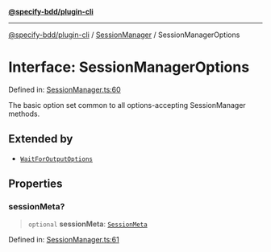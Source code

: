 [**@specify-bdd/plugin-cli**](../../README.md)

***

[@specify-bdd/plugin-cli](../../README.md) / [SessionManager](../README.md) / SessionManagerOptions

# Interface: SessionManagerOptions

Defined in: [SessionManager.ts:60](https://github.com/specify-bdd/specify-core/blob/142f928c2899f88df5447c22dedb5d7a2ce8c552/modules/@specify-bdd/plugin-cli/src/lib/SessionManager.ts#L60)

The basic option set common to all options-accepting SessionManager methods.

## Extended by

- [`WaitForOutputOptions`](WaitForOutputOptions.md)

## Properties

### sessionMeta?

> `optional` **sessionMeta**: [`SessionMeta`](SessionMeta.md)

Defined in: [SessionManager.ts:61](https://github.com/specify-bdd/specify-core/blob/142f928c2899f88df5447c22dedb5d7a2ce8c552/modules/@specify-bdd/plugin-cli/src/lib/SessionManager.ts#L61)
